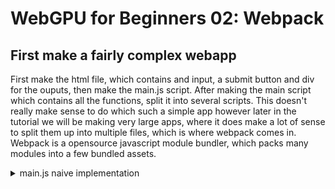 # WebGPU for Beginners 02: Webpack

## First make a fairly complex webapp

First make the html file, which contains and input, a submit button and div for the ouputs, then make the main.js script. After making the main script which contains all the functions, split it into several scripts. This doesn't really make sense to do which such a simple app however later in the tutorial we will be making very large apps, where it does make a lot of sense to split them up into multiple files, which is where webpack comes in. Webpack is a opensource javascript module bundler, which packs many modules into a few bundled assets.

<details>
    <summary>main.js naive implementation</summary>
    ```js
    const hex_lookup = [
        "0", "1", "2", "3", "4", "5", "6", "7", "8", "9", "a", "b", "c", "d", "e", "f"
    ];

    function dec_to_binary(number) {
        var digits = [];

        while (number > 0) {
            var digit = String(number % 2);
            number = (number - (number % 2))/ 2;
            digits.push(digit);
        }

        return digits.reverse().join("");
    }

    function group_binary(number) {
        var digits = [];

        const number_split = number.split("").reverse();
        var group_count = (number_split.length - (number_split.length % 4)) / 4 + 1;
        if (number_split.length % 4 == 0) {
            group_count -= 1;
        }

        var group = []

        for (let i = 0; i < number_split.length; i++) {
            group.push(number_split[i]);
            if (group.length == 4) {
                digits.push(group.reverse().join(""));
                group = [];
            }
        }

        for (let i = number_split.length; i < 4 * group_count; i++) {
            group.push("0");
            if (group.length == 4) {
                digits.push(group.reverse().join(""));
                group = [];
            }
        }

        return digits.reverse();
    }

    function binary_to_hex(number) {
        var result = 0;

        for (let i = 0; i < 4; i++) {
            result += Number(number[i]) * 2**(3 - i);
        }

        return result;
    }

    const decimal_input = document.getElementById("decimalInput");
    const conversion_button = document.getElementById("convert-button");
    const binary_step = document.getElementById("binary-raw");
    const grouped_binary_step = document.getElementById("binary-grouped");
    const grouped_hex_step = document.getElementById("hexadecimal-grouped");
    const hex_output = document.getElementById("hexadecimal");

    const click = () => {

        binary = dec_to_binary(Number(decimal_input.value));
        binary_step.innerText = "binary: " + binary;
        
        tempStr = "grouped: ";
        grouped_binary = group_binary(binary);
        for (let i = 0; i < grouped_binary.length; i++) {
            tempStr += grouped_binary[i] + " ";
        }
        grouped_binary_step.innerText = tempStr;

        tempStr = "hex (grouped): ";
        for (let i = 0; i < grouped_binary.length; i++) {
            tempStr += String(binary_to_hex(grouped_binary[i])) + " ";
        }
        grouped_hex_step.innerText = tempStr;

        tempStr = "final: 0x";
        for (let i = 0; i < grouped_binary.length; i++) {
            tempStr += String(hex_lookup[binary_to_hex(grouped_binary[i])]);
        }
        hex_output.innerText = tempStr;
    }

    conversion_button.addEventListener("click", click);
    ```
</details>